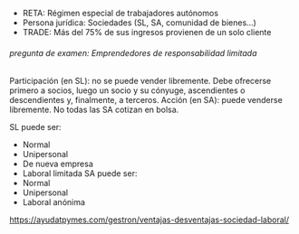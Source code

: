 - RETA: Régimen especial de trabajadores autónomos
- Persona jurídica: Sociedades (SL, SA, comunidad de bienes...)
- TRADE: Más del 75% de sus ingresos provienen de un solo cliente
###### pregunta de examen: Emprendedores de responsabilidad limitada

Participación (en SL): no se puede vender libremente. Debe ofrecerse primero a socios, luego un socio y su cónyuge, ascendientes o descendientes y, finalmente, a terceros.
Acción (en SA): puede venderse libremente. No todas las SA cotizan en bolsa.

SL puede ser:
- Normal
- Unipersonal
- De nueva empresa
- Laboral limitada
SA puede ser:
- Normal
- Unipersonal
- Laboral anónima

https://ayudatpymes.com/gestron/ventajas-desventajas-sociedad-laboral/
